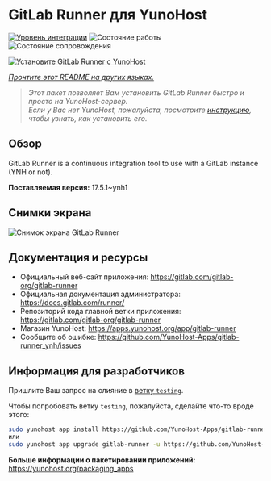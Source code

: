 <!--
Важно: этот README был автоматически сгенерирован <https://github.com/YunoHost/apps/tree/master/tools/readme_generator>
Он НЕ ДОЛЖЕН редактироваться вручную.
-->

# GitLab Runner для YunoHost

[![Уровень интеграции](https://dash.yunohost.org/integration/gitlab-runner.svg)](https://ci-apps.yunohost.org/ci/apps/gitlab-runner/) ![Состояние работы](https://ci-apps.yunohost.org/ci/badges/gitlab-runner.status.svg) ![Состояние сопровождения](https://ci-apps.yunohost.org/ci/badges/gitlab-runner.maintain.svg)

[![Установите GitLab Runner с YunoHost](https://install-app.yunohost.org/install-with-yunohost.svg)](https://install-app.yunohost.org/?app=gitlab-runner)

*[Прочтите этот README на других языках.](./ALL_README.md)*

> *Этот пакет позволяет Вам установить GitLab Runner быстро и просто на YunoHost-сервер.*  
> *Если у Вас нет YunoHost, пожалуйста, посмотрите [инструкцию](https://yunohost.org/install), чтобы узнать, как установить его.*

## Обзор

GitLab Runner is a continuous integration tool to use with a GitLab instance (YNH or not).


**Поставляемая версия:** 17.5.1~ynh1

## Снимки экрана

![Снимок экрана GitLab Runner](./doc/screenshots/ci-cd-test-deploy-illustration_2x.png)

## Документация и ресурсы

- Официальный веб-сайт приложения: <https://gitlab.com/gitlab-org/gitlab-runner>
- Официальная документация администратора: <https://docs.gitlab.com/runner/>
- Репозиторий кода главной ветки приложения: <https://gitlab.com/gitlab-org/gitlab-runner>
- Магазин YunoHost: <https://apps.yunohost.org/app/gitlab-runner>
- Сообщите об ошибке: <https://github.com/YunoHost-Apps/gitlab-runner_ynh/issues>

## Информация для разработчиков

Пришлите Ваш запрос на слияние в [ветку `testing`](https://github.com/YunoHost-Apps/gitlab-runner_ynh/tree/testing).

Чтобы попробовать ветку `testing`, пожалуйста, сделайте что-то вроде этого:

```bash
sudo yunohost app install https://github.com/YunoHost-Apps/gitlab-runner_ynh/tree/testing --debug
или
sudo yunohost app upgrade gitlab-runner -u https://github.com/YunoHost-Apps/gitlab-runner_ynh/tree/testing --debug
```

**Больше информации о пакетировании приложений:** <https://yunohost.org/packaging_apps>
